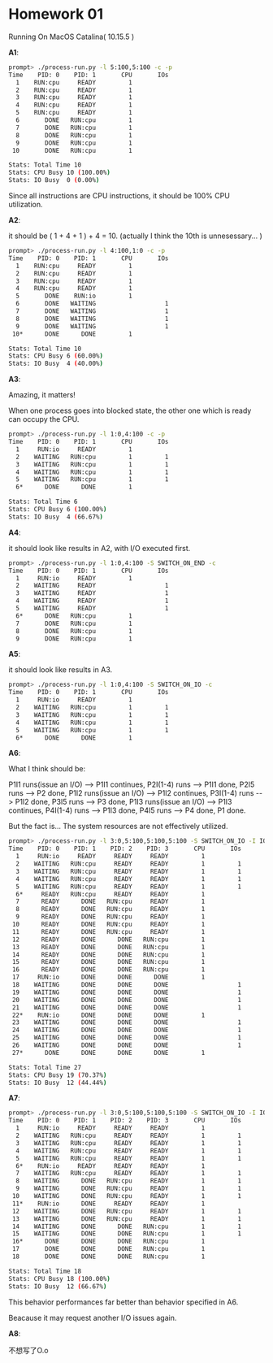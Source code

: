 # Homework 01

Running On MacOS Catalina( 10.15.5 )

**A1**:

```sh
prompt> ./process-run.py -l 5:100,5:100 -c -p
Time    PID: 0    PID: 1       CPU       IOs
  1    RUN:cpu     READY         1          
  2    RUN:cpu     READY         1          
  3    RUN:cpu     READY         1          
  4    RUN:cpu     READY         1          
  5    RUN:cpu     READY         1          
  6       DONE   RUN:cpu         1          
  7       DONE   RUN:cpu         1          
  8       DONE   RUN:cpu         1          
  9       DONE   RUN:cpu         1          
 10       DONE   RUN:cpu         1          

Stats: Total Time 10
Stats: CPU Busy 10 (100.00%)
Stats: IO Busy  0 (0.00%)
```

Since all instructions are CPU instructions, it should be 100% CPU utilization.

**A2**:

it should be ( 1 + 4 + 1 ) + 4 = 10. (actually I think the 10th is unnesessary... )

```sh
prompt> ./process-run.py -l 4:100,1:0 -c -p
Time    PID: 0    PID: 1       CPU       IOs
  1    RUN:cpu     READY         1          
  2    RUN:cpu     READY         1          
  3    RUN:cpu     READY         1          
  4    RUN:cpu     READY         1          
  5       DONE    RUN:io         1          
  6       DONE   WAITING                   1
  7       DONE   WAITING                   1
  8       DONE   WAITING                   1
  9       DONE   WAITING                   1
 10*      DONE      DONE         1

Stats: Total Time 10
Stats: CPU Busy 6 (60.00%)
Stats: IO Busy  4 (40.00%)
```

**A3**:

Amazing, it matters!

When one process goes into blocked state, the other one which is ready can occupy the CPU.

```sh
prompt> ./process-run.py -l 1:0,4:100 -c -p
Time    PID: 0    PID: 1       CPU       IOs
  1     RUN:io     READY         1          
  2    WAITING   RUN:cpu         1         1
  3    WAITING   RUN:cpu         1         1
  4    WAITING   RUN:cpu         1         1
  5    WAITING   RUN:cpu         1         1
  6*      DONE      DONE         1

Stats: Total Time 6
Stats: CPU Busy 6 (100.00%)
Stats: IO Busy  4 (66.67%)
```

**A4**:

it should look like results in A2, with I/O executed first.

```sh
prompt> ./process-run.py -l 1:0,4:100 -S SWITCH_ON_END -c
Time    PID: 0    PID: 1       CPU       IOs
  1     RUN:io     READY         1          
  2    WAITING     READY                   1
  3    WAITING     READY                   1
  4    WAITING     READY                   1
  5    WAITING     READY                   1
  6*      DONE   RUN:cpu         1          
  7       DONE   RUN:cpu         1          
  8       DONE   RUN:cpu         1          
  9       DONE   RUN:cpu         1          
```

**A5**:

it should look like results in A3.

```sh
prompt> ./process-run.py -l 1:0,4:100 -S SWITCH_ON_IO -c
Time    PID: 0    PID: 1       CPU       IOs
  1     RUN:io     READY         1          
  2    WAITING   RUN:cpu         1         1
  3    WAITING   RUN:cpu         1         1
  4    WAITING   RUN:cpu         1         1
  5    WAITING   RUN:cpu         1         1
  6*      DONE      DONE         1
```

**A6**:

What I think should be: 

P1I1 runs(issue an I/O) --> P1I1 continues, P2I(1-4) runs --> P1I1 done, P2I5 runs --> P2 done, P1I2 runs(issue an I/O) --> P1I2 continues, P3I(1-4) runs --> P1I2 done, P3I5 runs --> P3 done, P1I3 runs(issue an I/O) --> P1I3 continues, P4I(1-4) runs --> P1I3 done, P4I5 runs --> P4 done, P1 done.

But the fact is... The system resources are not effectively utilized.

```sh
prompt> ./process-run.py -l 3:0,5:100,5:100,5:100 -S SWITCH_ON_IO -I IO_RUN_LATER -c -p
Time    PID: 0    PID: 1    PID: 2    PID: 3       CPU       IOs
  1     RUN:io     READY     READY     READY         1          
  2    WAITING   RUN:cpu     READY     READY         1         1
  3    WAITING   RUN:cpu     READY     READY         1         1
  4    WAITING   RUN:cpu     READY     READY         1         1
  5    WAITING   RUN:cpu     READY     READY         1         1
  6*     READY   RUN:cpu     READY     READY         1          
  7      READY      DONE   RUN:cpu     READY         1          
  8      READY      DONE   RUN:cpu     READY         1          
  9      READY      DONE   RUN:cpu     READY         1          
 10      READY      DONE   RUN:cpu     READY         1          
 11      READY      DONE   RUN:cpu     READY         1          
 12      READY      DONE      DONE   RUN:cpu         1          
 13      READY      DONE      DONE   RUN:cpu         1          
 14      READY      DONE      DONE   RUN:cpu         1          
 15      READY      DONE      DONE   RUN:cpu         1          
 16      READY      DONE      DONE   RUN:cpu         1          
 17     RUN:io      DONE      DONE      DONE         1          
 18    WAITING      DONE      DONE      DONE                   1
 19    WAITING      DONE      DONE      DONE                   1
 20    WAITING      DONE      DONE      DONE                   1
 21    WAITING      DONE      DONE      DONE                   1
 22*    RUN:io      DONE      DONE      DONE         1          
 23    WAITING      DONE      DONE      DONE                   1
 24    WAITING      DONE      DONE      DONE                   1
 25    WAITING      DONE      DONE      DONE                   1
 26    WAITING      DONE      DONE      DONE                   1
 27*      DONE      DONE      DONE      DONE         1

Stats: Total Time 27
Stats: CPU Busy 19 (70.37%)
Stats: IO Busy  12 (44.44%)
```

**A7**:

```sh
prompt> ./process-run.py -l 3:0,5:100,5:100,5:100 -S SWITCH_ON_IO -I IO_RUN_IMMEDIATE -c -p
Time    PID: 0    PID: 1    PID: 2    PID: 3       CPU       IOs
  1     RUN:io     READY     READY     READY         1          
  2    WAITING   RUN:cpu     READY     READY         1         1
  3    WAITING   RUN:cpu     READY     READY         1         1
  4    WAITING   RUN:cpu     READY     READY         1         1
  5    WAITING   RUN:cpu     READY     READY         1         1
  6*    RUN:io     READY     READY     READY         1          
  7    WAITING   RUN:cpu     READY     READY         1         1
  8    WAITING      DONE   RUN:cpu     READY         1         1
  9    WAITING      DONE   RUN:cpu     READY         1         1
 10    WAITING      DONE   RUN:cpu     READY         1         1
 11*    RUN:io      DONE     READY     READY         1          
 12    WAITING      DONE   RUN:cpu     READY         1         1
 13    WAITING      DONE   RUN:cpu     READY         1         1
 14    WAITING      DONE      DONE   RUN:cpu         1         1
 15    WAITING      DONE      DONE   RUN:cpu         1         1
 16*      DONE      DONE      DONE   RUN:cpu         1          
 17       DONE      DONE      DONE   RUN:cpu         1          
 18       DONE      DONE      DONE   RUN:cpu         1          

Stats: Total Time 18
Stats: CPU Busy 18 (100.00%)
Stats: IO Busy  12 (66.67%)
```

This behavior performances far better than behavior specified in A6.

Beacause it may request another I/O issues again.

**A8**:

不想写了O.o



 



